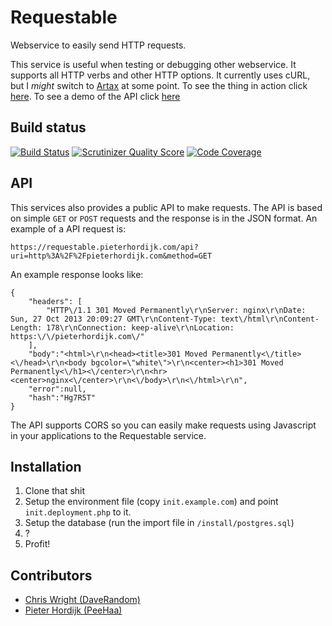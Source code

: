 Requestable
===========

Webservice to easily send HTTP requests.

This service is useful when testing or debugging other webservice. It supports all HTTP verbs and other HTTP options. It currently uses cURL, but I *might* switch to [Artax][artax] at some point. To see the thing in action click [here][demo]. To see a demo of the API click [here][api-demo]

Build status
------------

[![Build Status](https://travis-ci.org/PeeHaa/Requestable.png?branch=master)](https://travis-ci.org/PeeHaa/Requestable) [![Scrutinizer Quality Score](https://scrutinizer-ci.com/g/PeeHaa/Requestable/badges/quality-score.png?s=bc65c4a6a698cb399eacae4160e8dbc970ffcf34)](https://scrutinizer-ci.com/g/PeeHaa/Requestable/) [![Code Coverage](https://scrutinizer-ci.com/g/PeeHaa/Requestable/badges/coverage.png?s=c8455a69d302e104080ea4fc0d8b37c514a124d8)](https://scrutinizer-ci.com/g/PeeHaa/Requestable/)

API
---

This services also provides a public API to make requests. The API is based on simple `GET` or `POST` requests and the response is in the JSON format. An example of a API request is:

    https://requestable.pieterhordijk.com/api?uri=http%3A%2F%2Fpieterhordijk.com&method=GET

An example response looks like:

    {
        "headers": [
            "HTTP\/1.1 301 Moved Permanently\r\nServer: nginx\r\nDate: Sun, 27 Oct 2013 20:09:27 GMT\r\nContent-Type: text\/html\r\nContent-Length: 178\r\nConnection: keep-alive\r\nLocation: https:\/\/pieterhordijk.com\/"
        ],
        "body":"<html>\r\n<head><title>301 Moved Permanently<\/title><\/head>\r\n<body bgcolor=\"white\">\r\n<center><h1>301 Moved Permanently<\/h1><\/center>\r\n<hr><center>nginx<\/center>\r\n<\/body>\r\n<\/html>\r\n",
        "error":null,
        "hash":"Hg7R5T"
    }

The API supports CORS so you can easily make requests using Javascript in your applications to the Requestable service.

Installation
------------

1. Clone that shit
2. Setup the environment file (copy `init.example.com`) and point `init.deployment.php` to it.
3. Setup the database (run the import file in `/install/postgres.sql`)
4. ?
5. Profit!

Contributors
------------

- [Chris Wright (DaveRandom)][daverandom]
- [Pieter Hordijk (PeeHaa)][peehaa]

[artax]: https://github.com/rdlowrey/Artax
[demo]: https://requestable.pieterhordijk.com
[api-demo]: https://requestable.pieterhordijk.com/api?uri=http%3A%2F%2Fpieterhordijk.com&method=GET
[peehaa]: https://github.com/PeeHaa
[daverandom]: https://github.com/DaveRandom
